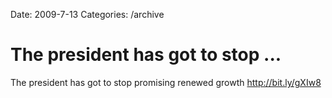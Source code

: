 Date: 2009-7-13
Categories: /archive

# The president has got to stop ...

The president has got to stop promising renewed growth <a href="http://bit.ly/gXIw8" rel="nofollow">http://bit.ly/gXIw8</a>

